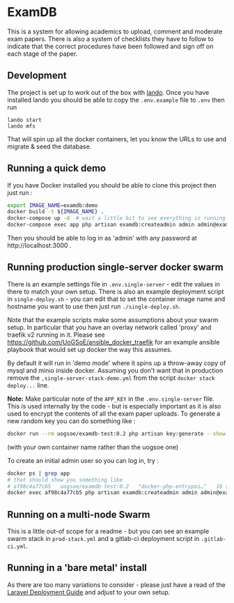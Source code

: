 # ExamDB

This is a system for allowing academics to upload, comment and moderate exam papers.  There is also a system of checklists they have to follow to indicate that the correct procedures have been followed and sign off on each stage of the paper.

## Development

The project is set up to work out of the box with [lando](https://lando.dev/).  Once you have installed lando you should be able to copy the `.env.example` file to `.env` then run
```
lando start
lando mfs
```
That will spin up all the docker containers, let you know the URLs to use and migrate & seed the database.
## Running a quick demo

If you have Docker installed you should be able to clone this project then just run :
```bash
export IMAGE_NAME=examdb:demo
docker build -t ${IMAGE_NAME} .
docker-compose up -d  # wait a little bit to see everything is running
docker-compose exec app php artisan examdb:createadmin admin admin@example.com Admin Smith
```
Then you should be able to log in as 'admin' with any password at http://localhost:3000 .

## Running production single-server docker swarm

There is an example settings file in `.env.single-server` - edit the values in there to match your own setup.  There is also an example deployment script in `single-deploy.sh` - you can edit that to set the container image name and hostname you want to use then just run `./single-deploy.sh`.

Note that the example scripts make some assumptions about your swarm setup.  In particular that you have an overlay network called 'proxy' and traefik v2 running in it.  Please see https://github.com/UoGSoE/ansible_docker_traefik for an example ansible playbook that would set up docker the way this assumes.

By default it will run in 'demo mode' where it spins up a throw-away copy of mysql and minio inside docker.  Assuming you don't want that in production remove the `,single-server-stack-demo.yml` from the script `docker stack deploy...` line.

**Note:** Make particular note of the `APP_KEY` in the `.env.single-server` file.  This is used internally by the code - but is especially important as it is also used to encrypt the contents of all the exam paper uploads.  To generate a new random key you can do something like :
```bash
docker run --rm uogsoe/examdb-test:0.2 php artisan key:generate --show
```
(with your own container name rather than the uogsoe one)

To create an initial admin user so you can log in, try :
```bash
docker ps | grep app
# that should show you something like
# af98c4a77cb5   uogsoe/examdb-test:0.2   "docker-php-entrypoi…"   10 seconds ago
docker exec af98c4a77cb5 php artisan examdb:createadmin admin admin@example.com Admin Smith
```

## Running on a multi-node Swarm

This is a little out-of scope for a readme - but you can see an example swarm stack in `prod-stack.yml` and a gitlab-ci deployment script in `.gitlab-ci.yml`.

## Running in a 'bare metal' install

As there are too many variations to consider - please just have a read of the [Laravel Deployment Guide](https://laravel.com/docs/8.x/deployment) and adjust to your own setup.
